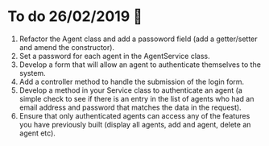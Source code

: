 # To do 26/02/2019  :punch:

1. Refactor the Agent class and add a passoword field (add a getter/setter and amend the constructor).
2. Set a password for each agent in the AgentService class.
3. Develop a form that will allow an agent to authenticate themselves to the system.
4. Add a controller method to handle the submission of the login form.
5. Develop a method in your Service class to authenticate an agent (a simple check to see if there is an entry in the list of agents 
who had an email address and password that matches the data in the request). 
6. Ensure that only authenticated agents can access any of the features you have previously built (display all agents, add and agent,
delete an agent etc).
